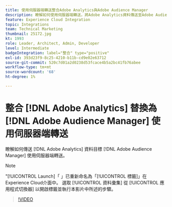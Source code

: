 ```yaml
---
title: 使用伺服器端轉送整合Adobe Analytics與Adobe Audience Manager
description: 瞭解如何使用伺服器端轉送，將Adobe Analytics資料傳送至Adobe Audience Manager。
feature: Experience Cloud Integration
topic: Integrations
team: Technical Marketing
thumbnail: 25172.jpg
kt: 1993
role: Leader, Architect, Admin, Developer
level: Intermediate
badgeIntegration: label="整合" type="positive"
exl-id: 393d23f9-8c25-4210-b11b-cd9e02e63712
source-git-commit: 520c7d01a2d0238d53fcace4b5a2bc41fb76abee
workflow-type: tm+mt
source-wordcount: '68'
ht-degree: 1%

---
```


# 整合 [!DNL Adobe Analytics] 替換為 [!DNL Adobe Audience Manager] 使用伺服器端轉送

瞭解如何傳送 [!DNL Adobe Analytics] 資料目標 [!DNL Adobe Audience Manager] 使用伺服器端轉送。

>[!NOTE]
>
>&quot;[!UICONTROL Launch]「 」已重新命名為「[!UICONTROL 標籤]」在Experience Cloud介面中。 選取 [!UICONTROL 資料彙集] 從 [!UICONTROL 應用程式切換器] 以開啟標籤並執行本影片中所述的步驟。

>[!VIDEO](https://video.tv.adobe.com/v/25172?quality=12&learn=on)
